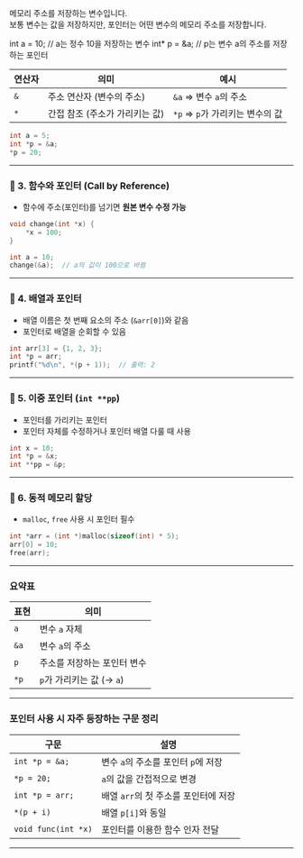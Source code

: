 메모리 주소를 저장하는 변수입니다. <br>
보통 변수는 값을 저장하지만, 포인터는 어떤 변수의 메모리 주소를 저장합니다.

int a = 10;     // a는 정수 10을 저장하는 변수
int* p = &a;    // p는 변수 a의 주소를 저장하는 포인터

| 연산자 | 의미 | 예시 |
|--------|------|------|
| `&` | 주소 연산자 (변수의 주소) | `&a` ⇒ 변수 `a`의 주소 |
| `*` | 간접 참조 (주소가 가리키는 값) | `*p` ⇒ `p`가 가리키는 변수의 값 |

```c
int a = 5;
int *p = &a;
*p = 20; 
```
---
### 🔹 3. 함수와 포인터 (Call by Reference)
- 함수에 주소(포인터)를 넘기면 **원본 변수 수정 가능**
```c
void change(int *x) {
    *x = 100;
}

int a = 10;
change(&a);  // a의 값이 100으로 바뀜
```
---

### 🔹 4. 배열과 포인터
- 배열 이름은 첫 번째 요소의 주소 (`&arr[0]`)와 같음
- 포인터로 배열을 순회할 수 있음
```c
int arr[3] = {1, 2, 3};
int *p = arr;
printf("%d\n", *(p + 1));  // 출력: 2
```
---

### 🔹 5. 이중 포인터 (`int **pp`)
- 포인터를 가리키는 포인터
- 포인터 자체를 수정하거나 포인터 배열 다룰 때 사용

```c
int x = 10;
int *p = &x;
int **pp = &p;
```

---

### 🔹 6. 동적 메모리 할당
- `malloc`, `free` 사용 시 포인터 필수

```c
int *arr = (int *)malloc(sizeof(int) * 5);
arr[0] = 10;
free(arr);
```

---

### 요약표
| 표현 | 의미 |
|------|------|
| `a` | 변수 `a` 자체 |
| `&a` | 변수 `a`의 주소 |
| `p` | 주소를 저장하는 포인터 변수 |
| `*p` | `p`가 가리키는 값 (→ `a`) |

---
### 포인터 사용 시 자주 등장하는 구문 정리
| 구문 | 설명 |
|------|------|
| `int *p = &a;` | 변수 `a`의 주소를 포인터 `p`에 저장 |
| `*p = 20;` | `a`의 값을 간접적으로 변경 |
| `int *p = arr;` | 배열 `arr`의 첫 주소를 포인터에 저장 |
| `*(p + i)` | 배열 `p[i]`와 동일 |
| `void func(int *x)` | 포인터를 이용한 함수 인자 전달 |
---